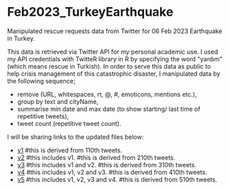 # Feb2023_TurkeyEarthquake
Manipulated rescue requests data from Twitter for 06 Feb 2023 Earthquake in Turkey.


This data is retrieved via Twitter API for my personal academic use. I used my API credentials with TwitteR library in R by specifying the word "yardım" (which means rescue in Turkish). In order to serve this data as public to help crisis management of this catastrophic disaster, I manipulated data by the following sequence; 

- remove (URL, whitespaces, rt, @, #, emoticons, mentions etc.), 
- group by text and cityName, 
- summarise min date and max date (to show starting/ last time of repetitive tweets), 
- tweet count (repetitive tweet count).

I will be sharing links to the updated files below:
- [v1](rescueRequests_v1.csv) #this is derived from 110th tweets.
- [v2](rescueRequests_v2.csv) #this includes v1. #this is derived from 210th tweets.
- [v3](rescueRequests_v3.csv) #this includes v1 and v2. #this is derived from 310th tweets.
- [v4](rescueRequests_v4.csv) #this includes v1, v2 and v3. #this is derived from 410th tweets.
- [v5](rescueRequests_v4.csv) #this includes v1, v2, v3 and v4. #this is derived from 510th tweets.

